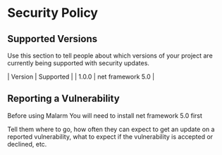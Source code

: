 # Security Policy

## Supported Versions

Use this section to tell people about which versions of your project are
currently being supported with security updates.

| Version | Supported          |
| 1.0.0   | net framework 5.0  |
## Reporting a Vulnerability

Before using Malarm You will need to install net framework 5.0 first

Tell them where to go, how often they can expect to get an update on a
reported vulnerability, what to expect if the vulnerability is accepted or
declined, etc.

